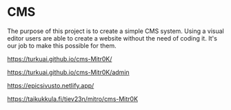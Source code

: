 # CMS

The purpose of this project is to create a simple CMS system. Using a visual editor users are able to create a website without the need of coding it. It's our job to make this possible for them.
 
https://turkuai.github.io/cms-Mitr0K/

https://turkuai.github.io/cms-Mitr0K/admin

https://epicsivusto.netlify.app/

https://taikukkula.fi/tiev23n/mitro/cms-Mitr0K
